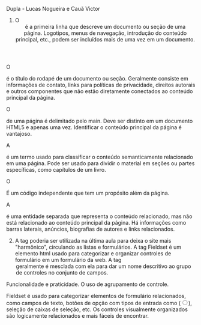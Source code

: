 Dupla - Lucas Nogueira e Cauã Victor

1) O <header> é a primeira linha que descreve um documento ou seção de uma página. Logotipos, menus de navegação, introdução do conteúdo principal, etc., podem ser incluídos mais de uma vez em um documento.

O <footer> é o título do rodapé de um documento ou seção. Geralmente consiste em informações de contato, links para políticas de privacidade, direitos autorais e outros componentes que não estão diretamente conectados ao conteúdo principal da página.

 O <main> de uma página é delimitado pelo main. Deve ser distinto em um documento HTML5 e apenas uma vez. Identificar o conteúdo principal da página é vantajoso.

 A <section> é um termo usado para classificar o conteúdo semanticamente relacionado em uma página. Pode ser usado para dividir o material em seções ou partes específicas, como capítulos de um livro.

O <article> É um código independente que tem um propósito além da página.

A <aside> é uma entidade separada que representa o conteúdo relacionado, mas não está relacionado ao conteúdo principal da página. Há informações como barras laterais, anúncios, biografias de autores e links relacionados.

2) A tag poderia ser utilizada na última aula para deixa o site mais "harmônico", circulando as listas e formulários. 
A tag Fieldset é um elemento html usado para categorizar e organizar controles de formulário em um formulário da web. A tag <legend> geralmente é mesclada com ela para dar um nome descritivo ao grupo de controles no conjunto de campos.


Funcionalidade e praticidade.
O uso de agrupamento de controle.

Fieldset é usado para categorizar elementos de formulário relacionados, como campos de texto, botões de opção com tipos de entrada como  (<input type="radio">), seleção de caixas de seleção, etc.
Os controles visualmente organizados são logicamente relacionados e mais fáceis de encontrar.
